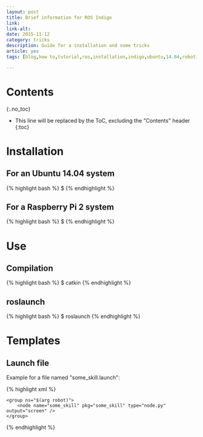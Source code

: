 ```yaml
---
layout: post
title: Brief information for ROS Indigo
link: 
link-alt: 
date: 2015-11-12
category: tricks
description: Guide for a installation and some tricks
article: yes
tags: [blog,how to,tutorial,ros,installation,indigo,ubuntu,14.04,robotics,baxter,simulator]

---
```


# Contents
{:.no_toc}

* This line will be replaced by the ToC, excluding the "Contents" header
{:toc}

# Installation

## For an Ubuntu 14.04 system

{% highlight bash %}
$ 
{% endhighlight %}

## For a Raspberry Pi 2 system

{% highlight bash %}
$ 
{% endhighlight %}

# Use

## Compilation

{% highlight bash %}
$ catkin
{% endhighlight %}

## roslaunch

{% highlight bash %}
$ roslaunch 
{% endhighlight %}

# Templates

## Launch file

Example for a file named "some_skill.launch":

{% highlight xml %}
<?xml version="1.0" encoding="UTF-8"?>

<launch>
    <arg name="robot" />

    <group ns="$(arg robot)">
        <node name="some_skill" pkg="some_skill" type="node.py" output="screen" />
    </group>
</launch>
{% endhighlight %}
